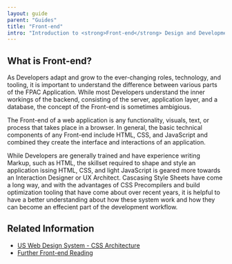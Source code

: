 ```yaml
---
layout: guide
parent: "Guides"
title: "Front-end"
intro: "Introduction to <strong>Front-end</strong> Design and Development"
---
```


## What is Front-end?

As Developers adapt and grow to the ever-changing roles, technology, and tooling, it is important to understand the difference between various parts of the FPAC Application. While most Developers understand the inner workings of the backend, consisting of the server, application layer, and a database, the concept of the Front-end is sometimes ambigious.

The Front-end of a web application is any functionality, visuals, text, or process that takes place in a browser. In general, the basic technical components of any Front-end include HTML, CSS, and JavaScript and combined they create the interface and interactions of an application.

While Developers are generally trained and have experience writing Markup, such as HTML, the skillset required to shape and style an application issing HTML, CSS, and light JavaScript is geared more towards an Interaction Designer or UX Architect. Cascasing Style Sheets have come a long way, and with the advantages of CSS Precompilers and build optimization tooling that have come about over recent years, it is helpful to have a better understanding about how these system work and how they can become an effecient part of the development workflow.

<!--There are two roles within the context of Front-end, and they overlap in a number of different areas and technologies. The Front-end Designer is a role whose purpose is to utilize User Experience Best Practices to shape the outcomes and interactions that a User has with a system. -->

## Related Information

* [US Web Design System - CSS Architecture](https://standards.usa.gov/getting-started/developers/#css-architecture)
* [Further Front-end Reading](https://frontend.18f.gov/#javascript)
